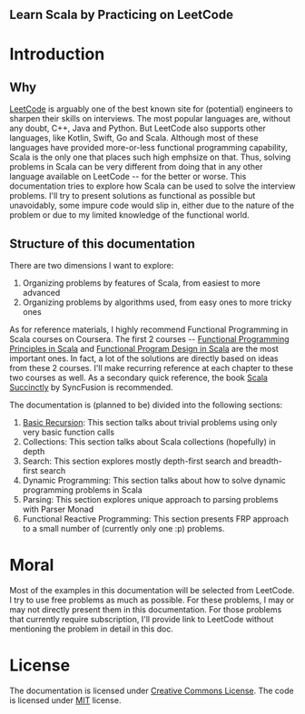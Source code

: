 Learn Scala by Practicing on LeetCode
---

# Introduction
## Why
[LeetCode](http://leetcode.com) is arguably one of the best known site for
(potential) engineers to sharpen their skills on interviews. The most popular
languages are, without any doubt, C++, Java and Python. But LeetCode also
supports other languages, like Kotlin, Swift, Go and Scala. Although most
of these languages have provided more-or-less functional programming
capability, Scala is the only one that places such high emphsize on that.
Thus, solving problems in Scala can be very different from doing that in
any other language available on LeetCode -- for the better or worse. This
documentation tries to explore how Scala can be used to solve the interview
problems. I'll try to present solutions as functional as possible but
unavoidably, some impure code would slip in, either due to the nature of the
problem or due to my limited knowledge of the functional world.

## Structure of this documentation
There are two dimensions I want to explore:

1. Organizing problems by features of Scala, from easiest to more advanced
2. Organizing problems by algorithms used, from easy ones to more tricky ones

As for reference materials, I highly recommend Functional Programming in Scala
courses on Coursera. The first 2 courses -- 
[Functional Programming Principles in Scala](https://www.coursera.org/learn/progfun1)
and [Functional Program Design in Scala](https://www.coursera.org/learn/progfun2)
are the most important ones. In fact, a lot of the solutions are directly
based on ideas from these 2 courses. I'll make recurring reference at each chapter
to these two courses as well. As a secondary quick reference, the book
[Scala Succinctly](https://www.syncfusion.com/ebooks/scala_succinctly) by SyncFusion
is recommended.

The documentation is (planned to be) divided into the following sections:

1. [Basic Recursion](basic-recursion.md): 
    This section talks about trivial problems using only very basic function calls
2. Collections: This section talks about Scala collections (hopefully) in depth
3. Search: This section explores mostly depth-first search and breadth-first search
4. Dynamic Programming: This section talks about how to solve dynamic programming problems in
   Scala
5. Parsing: This section explores unique approach to parsing problems with Parser Monad
6. Functional Reactive Programming: This section presents FRP approach to a small number of
   (currently only one :p) problems.

# Moral
Most of the examples in this documentation will be selected from LeetCode. I try to use
free problems as much as possible. For these problems, I may or may not directly present
them in this documentation. For those problems that currently require subscription, I'll
provide link to LeetCode without mentioning the problem in detail in this doc.

# License
The documentation is licensed under
[Creative Commons License](https://creativecommons.org/licenses/by/4.0/).
The code is licensed under [MIT](https://opensource.org/licenses/MIT) license.
